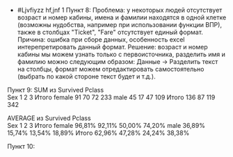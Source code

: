 + #Ljvfiyzz hf,jnf 1
Пункт 8:
Проблема: у некоторых людей отсутствует возраст и номер кабины, имена и фамилии находятся в одной клетке (возможны нудобства, например при использовании функции ВПР), также в столбцах "Ticket", "Fare" отсутствует единый формат.
Причина: ошибка при сборе данных, особенность excel интерепретировать данный формат.
Решение: возраст и номер кабины мы можем узнать только с первоисточника, разделить имя и фамилию можно следующим образом: Данные -> Разделить текст на столбцы, формат можем отредактировать самостоятельно (выбрать по какой стороне текст будет и т.д.).

Пункт 9:
SUM из Survived	Pclass			
Sex	1	2	3	Итого
female	91	70	72	233
male	45	17	47	109
Итого	136	87	119	342
				
AVERAGE из Survived	Pclass			
Sex	1	2	3	Итого
female	96,81%	92,11%	50,00%	74,20%
male	36,89%	15,74%	13,54%	18,89%
Итого	62,96%	47,28%	24,24%	38,38%

Пункт 10:
